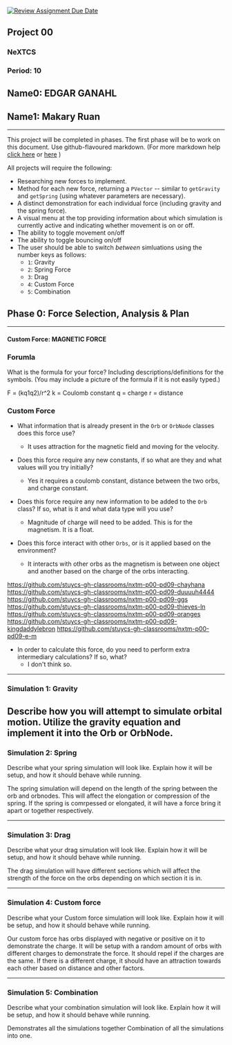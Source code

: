 [![Review Assignment Due Date](https://classroom.github.com/assets/deadline-readme-button-22041afd0340ce965d47ae6ef1cefeee28c7c493a6346c4f15d667ab976d596c.svg)](https://classroom.github.com/a/gbHItYk9)
## Project 00
### NeXTCS
### Period: 10
## Name0: EDGAR GANAHL
## Name1: Makary Ruan
---

This project will be completed in phases. The first phase will be to work on this document. Use github-flavoured markdown. (For more markdown help [click here](https://github.com/adam-p/markdown-here/wiki/Markdown-Cheatsheet) or [here](https://docs.github.com/en/get-started/writing-on-github/getting-started-with-writing-and-formatting-on-github/basic-writing-and-formatting-syntax) )

All projects will require the following:
- Researching new forces to implement.
- Method for each new force, returning a `PVector`  -- similar to `getGravity` and `getSpring` (using whatever parameters are necessary).
- A distinct demonstration for each individual force (including gravity and the spring force).
- A visual menu at the top providing information about which simulation is currently active and indicating whether movement is on or off.
- The ability to toggle movement on/off
- The ability to toggle bouncing on/off
- The user should be able to switch _between_ simluations using the number keys as follows:
  - `1`: Gravity
  - `2`: Spring Force
  - `3`: Drag
  - `4`: Custom Force
  - `5`: Combination


## Phase 0: Force Selection, Analysis & Plan
---------- 

#### Custom Force: MAGNETIC FORCE

### Forumla
What is the formula for your force? Including descriptions/definitions for the symbols. (You may include a picture of the formula if it is not easily typed.)


F = (kq1q2)/r^2
k = Coulomb constant
q = charge
r = distance

### Custom Force
- What information that is already present in the `Orb` or `OrbNode` classes does this force use?
  - It uses attraction for the magnetic field and moving for the velocity.

- Does this force require any new constants, if so what are they and what values will you try initially?
  - Yes it requires a coulomb constant, distance between the two orbs, and charge constant. 

- Does this force require any new information to be added to the `Orb` class? If so, what is it and what data type will you use?
  - Magnitude of charge will need to be added. This is for the magnetism. It is a float.

- Does this force interact with other `Orbs`, or is it applied based on the environment?
  - It interacts with other orbs as the magnetism is between one object and another based on the charge of the orbs interacting. 

https://github.com/stuycs-gh-classrooms/nxtm-p00-pd09-chayhana
https://github.com/stuycs-gh-classrooms/nxtm-p00-pd09-duuuuh4444
https://github.com/stuycs-gh-classrooms/nxtm-p00-pd09-ggs
https://github.com/stuycs-gh-classrooms/nxtm-p00-pd09-thieves-ln
https://github.com/stuycs-gh-classrooms/nxtm-p00-pd09-oranges
https://github.com/stuycs-gh-classrooms/nxtm-p00-pd09-kingdaddylebron
https://github.com/stuycs-gh-classrooms/nxtm-p00-pd09-e-m

- In order to calculate this force, do you need to perform extra intermediary calculations? If so, what?
  - I don't think so.

--- 

### Simulation 1: Gravity
Describe how you will attempt to simulate orbital motion.
Utilize the gravity equation and implement it into the Orb or OrbNode. 
--- 

### Simulation 2: Spring
Describe what your spring simulation will look like. Explain how it will be setup, and how it should behave while running.

The spring simulation will depend on the length of the spring between the orb and orbnodes. This will affect the elongation or compression of the spring. If the spring is comrpessed or elongated, it will have a force bring it apart or together respectively.

--- 

### Simulation 3: Drag
Describe what your drag simulation will look like. Explain how it will be setup, and how it should behave while running.

The drag simulation will have different sections which will affect the strength of the force on the orbs depending on which section it is in. 

--- 

### Simulation 4: Custom force
Describe what your Custom force simulation will look like. Explain how it will be setup, and how it should behave while running.

Our custom force has orbs displayed with negative or positive on it to demonstrate the charge. It will be setup with a random amount of orbs with different charges to demonstrate the force. It should repel if the charges are the same. If there is a different charge, it should have an attraction towards each other based on distance and other factors.

--- 

### Simulation 5: Combination
Describe what your combination simulation will look like. Explain how it will be setup, and how it should behave while running.

Demonstrates all the simulations together Combination of all the simulations into one.

